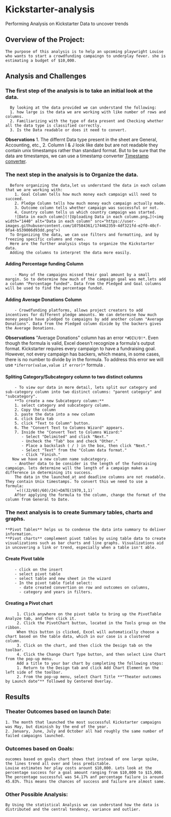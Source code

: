 # Kickstarter-analysis
Performing Analysis on Kickstarter Data to uncover trends
## Overview of the Project:
    The purpose of this analysis is to help an upcoming playwright Louise who wants to start a crowdfunding campaingn to underplay fever. she is estimating a budget of $10,000.
## Analysis and Challenges
### The first step of the analysis is to take an initial look at the data.
      By looking at the data provided we can understand the following:
      1. how large is the data we are working with like number of rows and columns. 
      2. Familiarizing with the type of data present and Checking whether all the data type is classified correctly. 
      3. Is the Data readable or does it need to convert. 
   **Observations**
            1. The differnt Data type present in the sheet are General, Accounting, etc.,
            2. Column I & J look like date but are not readable they contain unix timestamps rather than standard format.
                But to be sure that the data are timestamps, we can use a timestamp converter [Timestamp converter](https://www.epochconverter.com/).
### The next step in the analysis is to Organize the data.
      Before organizing the data,let us understand the data in each column that we are working with:
        1. Goal Column tells how much money each campaign will need to succeed.
        2. Pledge Column tells how much money each campaign actually made.
        3. Outcome column tells whether campaign was successful or not.
        4. Country column tells us which country campaign was started.
        ![Data in each column](![Uploading Data in each column.png…](<img width="1440" alt="Data in each column" src="https://user-images.githubusercontent.com/107584361/174462359-4df321fd-e2f0-40cf-9fa4-b539006d93dd.png">)
      To Organizing the data, we can use filters and formatting, and by freezing specific columns and rows. 
      Here are the further analysis steps to organize the Kickstarter data.
      Adding the columns to interpret the data more easily.
 #### Adding Percentage funding Column
        - Many of the campaigns missed their goal amount by a small margin. So to determine how much of the campaign goal was met,lets add a column "Percentage funded". Data from the Pledged and Goal columns will be used to find the percentage funded. 
 #### Adding Average Donations Column
        - Crowdfunding platforms, allows project creators to add incentives for different pledge amounts. We can determine how much money people have pledged to campaigns by add another column "Average Donations". Data from the Pledged column divide by the backers gives the Average Donations.
   **Observations**
        "Average Donations" column has an error `*#DIV/0!*`. Even though the formula is valid, Excel doesn't recognize a formula's output format. Kickstarter requires every campaign to have a fundraising goal. However, not every campaign has backers, which means, in some cases, there is no number to divide by in the formula. To address this error we will use `*iferror(value,value if error)*` formula . 
  #### Spliting Category/Subcategory column to two distinct columns
        - To view our data in more detail, lets split our category and sub-category column into two distinct columns: "parent category" and "subcategory".
        **To create a new Subcategory column:**
        1. select category and subcategory column.
        2. Copy the column
        3. paste the data into a new column 
        4. click Data tab
        5. click "Text to Column" button.
        6. The "Convert Text to Columns Wizard" appears. 
        7. Inside the "Convert Text to Columns Wizard:"
           - Select "Delimited" and click "Next."
           - Uncheck the "Tab" box and check "Other."
           - Place a backslash ( / ) in the box, then click "Next."
           - Select "Text" from the "Column data format."
           - Click "Finish."
       Now we have a new column name subcategory.
        - Another data to be consider is the length of the fundraising campaign. lets determine will the length of a campaign makes a difference in determining its success.
        The data in the launched_at and deadline columns are not readable. They contain Unix timestamps. To convert this we need to use a formula: 
        `=(((J2/60)/60)/24)+DATE(1970,1,1)`
        After applying the formula to the column, change the format of the column from General to Date.
### The next analysis is to create Summary tables, charts and graphs.
    **Pivot Tables** helps us to condense the data into summary to deliver information.
    **Pivot charts** complement pivot tables by using table data to create visualizations such as bar charts and line graphs. Visualizations aid in uncovering a link or trend, especially when a table isn't able.
   #### Create Pivot table
        - click on the insert 
        - select pivot table
        - select table and new sheet in the wizard
        - In the pivot table field select:
          - date created convertion on row and outcomes on columns, 
          - category and years in filters.   
   #### Creating a Pivot chart
         1. Click anywhere on the pivot table to bring up the PivotTable Analyze tab, and then click it.
         2. Click the PivotChart button, located in the Tools group on the ribbon.
         When this button is clicked, Excel will automatically choose a chart based on the table data, which in our case is a clustered column.
         3. Click on the chart, and then click the Design tab on the toolbar.
         4. Click the Change Chart Type button, and then select Line Chart from the pop-up menu.
         Add a title to your bar chart by completing the following steps:
         1. Return to the Design tab and click Add Chart Element on the left side of the toolbar.
         2. From the pop-up menu, select Chart Title **"Theater outcomes by Launch date"** followed by Centered Overlay.
## Results
### Theater Outcomes based on launch Date:
    1. The month that launched the most successful Kickstarter campaigns was May, but diminish by the end of the year.
    2. January, June, July and October all had roughly the same number of failed campaigns launched.
### Outcomes based on Goals:
    oucomes based on goals chart shows that instead of one large spike, the lines trend all over and less predictable. 
    Louise estimates her play costs arount $10,000. Lets look at the percentage success for a goal amount ranging from $10,000 to $15,000. The percentage successful was 54.17% anf percentage failure is around 45.83%. This means the chances of success and failure are almost same.
### Other Possible Analysis:
    By Using the statistical Analysis we can understand how the data is distributed and the central tendency, variance and outlier.
